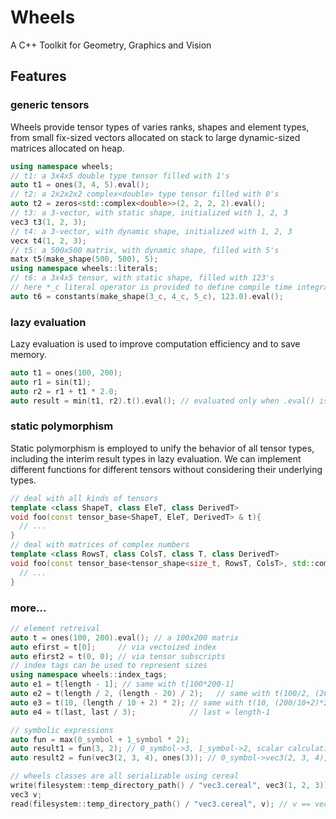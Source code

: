 # Wheels
A C++ Toolkit for Geometry, Graphics and Vision

## Features
### generic tensors
Wheels provide tensor types of varies ranks, shapes and element types, from small fix-sized vectors allocated on stack to large dynamic-sized matrices allocated on heap.
```cpp
using namespace wheels;
// t1: a 3x4x5 double type tensor filled with 1's
auto t1 = ones(3, 4, 5).eval(); 
// t2: a 2x2x2x2 complex<double> type tensor filled with 0's
auto t2 = zeros<std::complex<double>>(2, 2, 2, 2).eval(); 
// t3: a 3-vector, with static shape, initialized with 1, 2, 3
vec3 t3(1, 2, 3);
// t4: a 3-vector, with dynamic shape, initialized with 1, 2, 3
vecx t4(1, 2, 3);
// t5: a 500x500 matrix, with dynamic shape, filled with 5's
matx t5(make_shape(500, 500), 5);
using namespace wheels::literals;
// t6: a 3x4x5 tensor, with static shape, filled with 123's
// here *_c literal operator is provided to define compile time integral constants
auto t6 = constants(make_shape(3_c, 4_c, 5_c), 123.0).eval();
```
### lazy evaluation
Lazy evaluation is used to improve computation efficiency and to save memory.
```cpp
auto t1 = ones(100, 200);
auto r1 = sin(t1);
auto r2 = r1 + t1 * 2.0;
auto result = min(t1, r2).t().eval(); // evaluated only when .eval() is called
```
### static polymorphism
Static polymorphism is employed to unify the behavior of all tensor types, including the interim result types in lazy evaluation. 
We can implement different functions for different tensors without considering their underlying types.
```cpp
// deal with all kinds of tensors
template <class ShapeT, class EleT, class DerivedT>
void foo(const tensor_base<ShapeT, EleT, DerivedT> & t){
  // ...
}
// deal with matrices of complex numbers
template <class RowsT, class ColsT, class T, class DerivedT>
void foo(const tensor_base<tensor_shape<size_t, RowsT, ColsT>, std::complex<T>, DerivedT> & t){
  // ... 
}
```
### more...
```cpp
// element retreival
auto t = ones(100, 200).eval(); // a 100x200 matrix
auto efirst = t[0];     // via vectoized index
auto efirst2 = t(0, 0); // via tensor subscripts
// index tags can be used to represent sizes
using namespace wheels::index_tags;
auto e1 = t[length - 1]; // same with t[100*200-1]
auto e2 = t(length / 2, (length - 20) / 2);   // same with t(100/2, (200-20)/2)
auto e3 = t(10, (length / 10 + 2) * 2); // same with t(10, (200/10+2)*2)
auto e4 = t(last, last / 3);            // last = length-1

// symbolic expressions
auto fun = max(0_symbol + 1_symbol * 2);
auto result1 = fun(3, 2); // 0_symbol->3, 1_symbol->2, scalar calculation
auto result2 = fun(vec3(2, 3, 4), ones(3)); // 0_symbol->vec3(2, 3, 4), 1_symbol->ones(3), vector calculation

// wheels classes are all serializable using cereal
write(filesystem::temp_directory_path() / "vec3.cereal", vec3(1, 2, 3));
vec3 v;
read(filesystem::temp_directory_path() / "vec3.cereal", v); // v == vec3(1, 2, 3)
```
